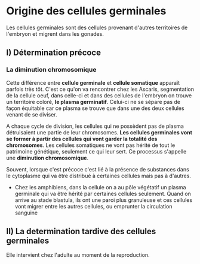 # Origine des cellules germinales

Les cellules germinales sont des cellules provenant d'autres territoires de l'embryon et migrent dans les gonades.

## I) Détermination précoce

### La diminution chromosomique

Cette différence entre **cellule germinale** et **cellule somatique** apparaît parfois très tôt. C'est ce qu'on va rencontrer chez les Ascaris, segmentation de la cellule oeuf, dans celle-ci et dans des cellules de l'embryon on trouve un territoire coloré, **le plasma germinatif**. Celui-ci ne se sépare pas de façon équitable car ce plasma se trouve que dans une des deux cellules venant de se diviser.

A chaque cycle de division, les cellules qui ne possèdent pas de plasma détruisaient une partie de leur chromosomes. **Les cellules germinales vont se former à partir des cellules qui vont garder la totalité des chromosomes**.
Les cellules somatiques ne vont pas hérité de tout le patrimoine génétique, seulement ce qui leur sert. Ce processus s'appelle une **diminution chromosomique**.

Souvent, lorsque c'est précoce c'est lié à la présence de substances dans le cytoplasme qui va être distribué à certaines cellules mais pas à d'autres.

* Chez les amphibiens, dans la cellule on a au pôle végétatif un plasma germinale qui va être hérité par certaines cellules seulement. Quand on arrive au stade blastula, ils ont une paroi plus granuleuse et ces cellules vont migrer entre les autres cellules, ou emprunter la circulation sanguine

## II) La determination tardive des cellules germinales

Elle intervient chez l'adulte au moment de la reproduction. 